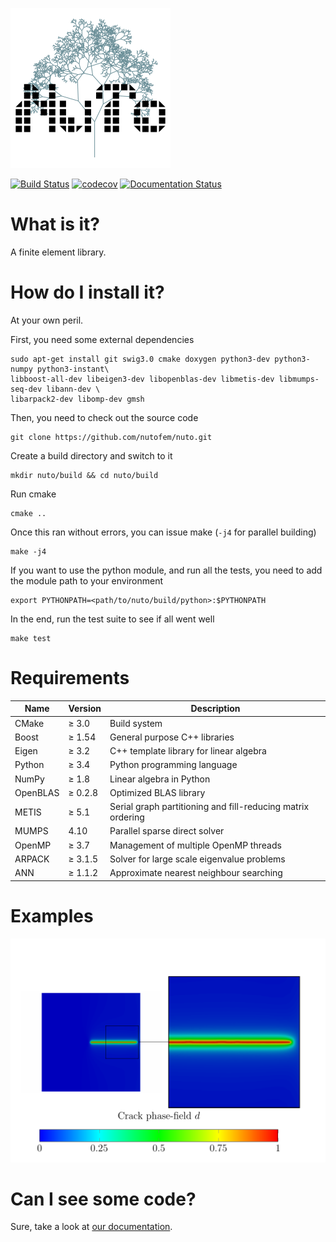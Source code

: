 ![alt text](doc/images/NuTo_logo.png "NuTo logo")

[![Build Status](https://travis-ci.org/nutofem/nuto.svg?branch=master)](https://travis-ci.org/nutofem/nuto)
[![codecov](https://codecov.io/gh/nutofem/nuto/branch/master/graph/badge.svg)](https://codecov.io/gh/nutofem/nuto)
[![Documentation Status](https://readthedocs.org/projects/nuto/badge/?version=master)](http://nuto.readthedocs.io/en/master/?badge=master)

What is it?
===========
A finite element library.

How do I install it?
====================
At your own peril.

First, you need some external dependencies

    sudo apt-get install git swig3.0 cmake doxygen python3-dev python3-numpy python3-instant\
    libboost-all-dev libeigen3-dev libopenblas-dev libmetis-dev libmumps-seq-dev libann-dev \
    libarpack2-dev libomp-dev gmsh

Then, you need to check out the source code

    git clone https://github.com/nutofem/nuto.git

Create a build directory and switch to it

    mkdir nuto/build && cd nuto/build

Run cmake

    cmake ..

Once this ran without errors, you can issue make (`-j4` for parallel building)

    make -j4

If you want to use the python module, and run all the tests, you need to add 
the module path to your environment

    export PYTHONPATH=<path/to/nuto/build/python>:$PYTHONPATH

In the end, run the test suite to see if all went well

    make test

Requirements
============

Name     | Version | Description
---------|---------|----------------
CMake    | ≥ 3.0   | Build system
Boost    | ≥ 1.54  | General purpose C++ libraries
Eigen    | ≥ 3.2   | C++ template library for linear algebra
Python   | ≥ 3.4   | Python programming language
NumPy    | ≥ 1.8   | Linear algebra in Python
OpenBLAS | ≥ 0.2.8 | Optimized BLAS library
METIS    | ≥ 5.1   | Serial graph partitioning and fill-reducing matrix ordering
MUMPS    |   4.10  | Parallel sparse direct solver
OpenMP   | ≥ 3.7   | Management of multiple OpenMP threads
ARPACK   | ≥ 3.1.5 | Solver for large scale eigenvalue problems
ANN      | ≥ 1.1.2 | Approximate nearest neighbour searching

Examples
========

![alt text](doc/images/crack_phase_field.png "Crack phase-field for a single edge notched tension test")

Can I see some code?
====================

Sure, take a look at [our documentation](https://nuto.readthedocs.io/en/master/).
